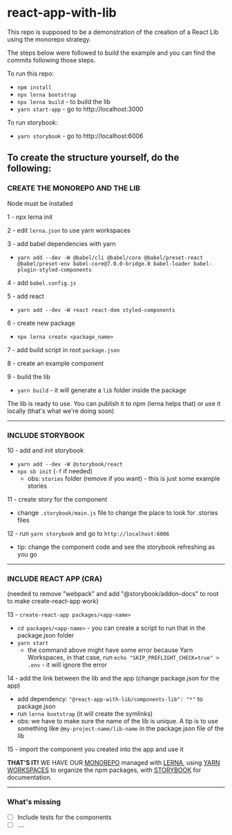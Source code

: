 # react-app-with-lib

This repo is supposed to be a demonstration of the creation of a React Lib using the monorepo strategy.

The steps below were followed to build the example and you can find the commits following those steps.

To run this repo:
- `npm install`
- `npx lerna bootstrap`
- `npx lerna build` - to build the lib
- `yarn start-app` - go to http://localhost:3000

To run storybook:
- `yarn storybook` - go to http://localhost:6006

## To create the structure yourself, do the following:
### CREATE THE MONOREPO AND THE LIB

Node must be installed

1 - npx lerna init

2 - edit `lerna.json` to use yarn workspaces

3 - add babel dependencies with yarn
- `yarn add --dev -W @babel/cli @babel/core @babel/preset-react @babel/preset-env babel-core@7.0.0-bridge.0 babel-loader babel-plugin-styled-components`

4 - add `babel.config.js`

5 - add react
- `yarn add --dev -W react react-dom styled-components`

6 - create new package
- `npx lerna create <package_name>`

7 - add build script in root `package.json`

8 - create an example component

9 - build the lib
- `yarn build` - it will generate a `lib` folder inside the package

The lib is ready to use. You can publish it to npm (lerna helps that) or use it locally (that's what we're doing soon)

----

### INCLUDE STORYBOOK

10 - add and init storybook
- `yarn add --dev -W @storybook/react`
- `npx sb init` (`-f` if needed)
    - obs: `stories` folder (remove if you want) - this is just some example stories

11 - create story for the component
- change `.storybook/main.js` file to change the place to look for .stories files

12 - run `yarn storybook` and go to `http://localhost:6006`
 - tip: change the component code and see the storybook refreshing as you go

 ----

### INCLUDE REACT APP (CRA)

(needed to remove "webpack" and add "@storybook/addon-docs" to root to make create-react-app work)

13 - `create-react-app packages/<app-name>`
- `cd packages/<app-name>` - you can create a script to run that in the package.json folder
- `yarn start`
    - the command above might have some error because Yarn Workspaces, in that case, run `echo "SKIP_PREFLIGHT_CHECK=true" > .env` - it will ignore the error

14 - add the link between the lib and the app (change package.json for the app)
- add dependency: `"@react-app-with-lib/components-lib": "*"` to package.json
- run `lerna bootstrap` (it will create the symlinks)
- obs: we have to make sure the name of the lib is unique. A tip is to use something like `@my-project-name/lib-name` in the package.json file of the lib

15 - import the component you created into the app and use it

**THAT'S IT!**
WE HAVE OUR [MONOREPO](https://www.toptal.com/front-end/guide-to-monorepos) managed with [LERNA](https://github.com/lerna/lerna), using [YARN WORKSPACES](https://classic.yarnpkg.com/en/docs/workspaces/) to organize the npm packages, with [STORYBOOK](https://storybook.js.org/docs/react/get-started/introduction) for documentation.

---


### What's missing
- [ ] Include tests for the components
- [ ] ....
